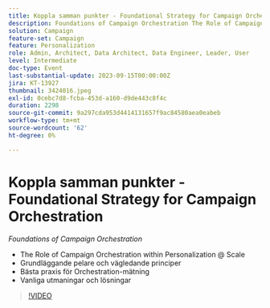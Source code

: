 ```yaml
---
title: Koppla samman punkter - Foundational Strategy for Campaign Orchestration
description: Foundations of Campaign Orchestration The Role of Campaign Orchestration within Personalization @ Scale Foundational Pillars & Guiding Principles Orchestration Measurement Best Practices Common Challengenges & Solutions
solution: Campaign
feature-set: Campaign
feature: Personalization
role: Admin, Architect, Data Architect, Data Engineer, Leader, User
level: Intermediate
doc-type: Event
last-substantial-update: 2023-09-15T00:00:00Z
jira: KT-13927
thumbnail: 3424016.jpeg
exl-id: 0cebc7d8-fcba-453d-a160-d9de443c8f4c
duration: 2298
source-git-commit: 9a297cda953d4414131657f9ac84580aea0eabeb
workflow-type: tm+mt
source-wordcount: '62'
ht-degree: 0%

---
```


# Koppla samman punkter - Foundational Strategy for Campaign Orchestration

*Foundations of Campaign Orchestration*

* The Role of Campaign Orchestration within Personalization @ Scale
* Grundläggande pelare och vägledande principer
* Bästa praxis för Orchestration-mätning
* Vanliga utmaningar och lösningar

>[!VIDEO](https://video.tv.adobe.com/v/3424016/?learn=on)
